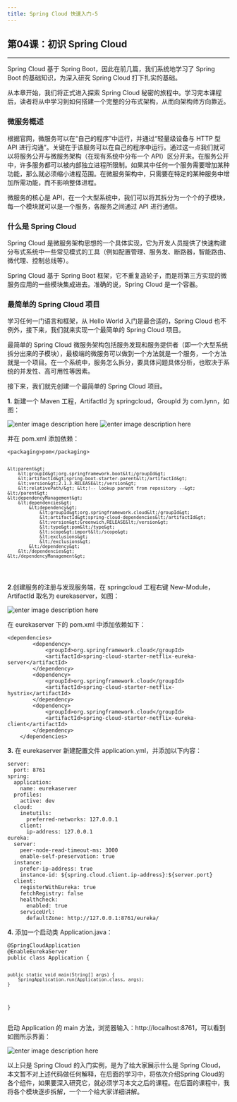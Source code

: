 ```yaml
---
title: Spring Cloud 快速入门-5
---
```

<article id="topicContainer" class="column_content"><h2 class="topic_title"></h2><div><h1 id="04springcloud">第04课：初识 Spring Cloud</h1>
<hr />
<p>Spring Cloud 基于 Spring Boot，因此在前几篇，我们系统地学习了 Spring Boot 的基础知识，为深入研究 Spring Cloud 打下扎实的基础。</p>
<p>从本章开始，我们将正式进入探索 Spring Cloud 秘密的旅程中。学习完本课程后，读者将从中学习到如何搭建一个完整的分布式架构，从而向架构师方向靠近。</p>
<h3 id="">微服务概述</h3>
<p>根据官网，微服务可以在“自己的程序”中运行，并通过“轻量级设备与 HTTP 型 API 进行沟通”。关键在于该服务可以在自己的程序中运行。通过这一点我们就可以将服务公开与微服务架构（在现有系统中分布一个 API）区分开来。在服务公开中，许多服务都可以被内部独立进程所限制。如果其中任何一个服务需要增加某种功能，那么就必须缩小进程范围。在微服务架构中，只需要在特定的某种服务中增加所需功能，而不影响整体进程。</p>
<p>微服务的核心是 API，在一个大型系统中，我们可以将其拆分为一个个的子模块，每一个模块就可以是一个服务，各服务之间通过 API 进行通信。</p>
<h3 id="springcloud">什么是 Spring Cloud</h3>
<p>Spring Cloud 是微服务架构思想的一个具体实现，它为开发人员提供了快速构建分布式系统中一些常见模式的工具（例如配置管理、服务发、断路器，智能路由、微代理、控制总线等）。</p>
<p>Spring Cloud 基于 Spring Boot 框架，它不重复造轮子，而是将第三方实现的微服务应用的一些模块集成进去。准确的说，Spring Cloud 是一个容器。</p>
<h3 id="springcloud-1">最简单的 Spring Cloud 项目</h3>
<p>学习任何一门语言和框架，从 Hello World 入门是最合适的，Spring Cloud 也不例外，接下来，我们就来实现一个最简单的 Spring Cloud 项目。</p>
<p>最简单的 Spring Cloud 微服务架构包括服务发现和服务提供者（即一个大型系统拆分出来的子模块），最极端的微服务可以做到一个方法就是一个服务，一个方法就是一个项目。在一个系统中，服务怎么拆分，要具体问题具体分析，也取决于系统的并发性、高可用性等因素。</p>
<p>接下来，我们就先创建一个最简单的 Spring Cloud 项目。</p>
<p><strong>1.</strong> 新建一个 Maven 工程，ArtifactId 为 springcloud，GroupId 为 com.lynn，如图：</p>
<p><img src="https://images.gitbook.cn/64b7cca0-494c-11e9-99d4-dfadbb5b8dbf" alt="enter image description here" />
<img src="https://images.gitbook.cn/689e2e90-494c-11e9-9f9a-07ff224f37b2" alt="enter image description here" /></p>
<p>并在 pom.xml 添加依赖：</p>
<pre><code>&lt;packaging&gt;pom&lt;/packaging&gt;

    &lt;parent&gt;
        &lt;groupId&gt;org.springframework.boot&lt;/groupId&gt;
        &lt;artifactId&gt;spring-boot-starter-parent&lt;/artifactId&gt;
        &lt;version&gt;2.1.3.RELEASE&lt;/version&gt;
        &lt;relativePath/&gt; &lt;!-- lookup parent from repository --&gt;
    &lt;/parent&gt;
    &lt;dependencyManagement&gt;
        &lt;dependencies&gt;
            &lt;dependency&gt;
                &lt;groupId&gt;org.springframework.cloud&lt;/groupId&gt;
                &lt;artifactId&gt;spring-cloud-dependencies&lt;/artifactId&gt;
                &lt;version&gt;Greenwich.RELEASE&lt;/version&gt;
                &lt;type&gt;pom&lt;/type&gt;
                &lt;scope&gt;import&lt;/scope&gt;
                &lt;exclusions&gt;
                &lt;/exclusions&gt;
            &lt;/dependency&gt;
        &lt;/dependencies&gt;
    &lt;/dependencyManagement&gt;
</code></pre>
<p><strong>2</strong>.创建服务的注册与发现服务端，在 springcloud 工程右键 New-Module，ArtifactId 取名为 eurekaserver，如图：</p>
<p><img src="https://images.gitbook.cn/ddf16e00-494c-11e9-99d4-dfadbb5b8dbf" alt="enter image description here" /></p>
<p>在 eurekaserver 下的 pom.xml 中添加依赖如下：</p>
<pre><code>&lt;dependencies&gt;
        &lt;dependency&gt;
            &lt;groupId&gt;org.springframework.cloud&lt;/groupId&gt;
            &lt;artifactId&gt;spring-cloud-starter-netflix-eureka-server&lt;/artifactId&gt;
        &lt;/dependency&gt;
        &lt;dependency&gt;
            &lt;groupId&gt;org.springframework.cloud&lt;/groupId&gt;
            &lt;artifactId&gt;spring-cloud-starter-netflix-hystrix&lt;/artifactId&gt;
        &lt;/dependency&gt;
        &lt;dependency&gt;
            &lt;groupId&gt;org.springframework.cloud&lt;/groupId&gt;
            &lt;artifactId&gt;spring-cloud-starter-netflix-eureka-client&lt;/artifactId&gt;
        &lt;/dependency&gt;
    &lt;/dependencies&gt;
</code></pre>
<p><strong>3.</strong> 在 eurekaserver 新建配置文件 application.yml，并添加以下内容：</p>
<pre><code class="yaml language-yaml">server:
  port: 8761
spring:
  application:
    name: eurekaserver
  profiles:
    active: dev
  cloud:
    inetutils:
      preferred-networks: 127.0.0.1
    client:
      ip-address: 127.0.0.1
eureka:
  server:
    peer-node-read-timeout-ms: 3000
    enable-self-preservation: true
  instance:
    prefer-ip-address: true
    instance-id: ${spring.cloud.client.ip-address}:${server.port}
  client:
    registerWithEureka: true
    fetchRegistry: false
    healthcheck:
      enabled: true
    serviceUrl:
      defaultZone: http://127.0.0.1:8761/eureka/
</code></pre>
<p><strong>4.</strong> 添加一个启动类 Application.java：</p>
<pre><code class="java language-java">@SpringCloudApplication
@EnableEurekaServer
public class Application {

    public static void main(String[] args) {
        SpringApplication.run(Application.class, args);
    }
}
</code></pre>
<p>启动 Application 的 main 方法，浏览器输入：http://localhost:8761，可以看到如图所示界面：</p>
<p><img src="https://images.gitbook.cn/b614e450-494e-11e9-9675-055a4c4b91fa" alt="enter image description here" /></p>
<p>以上只是 Spring Cloud 的入门实例，是为了给大家展示什么是 Spring Cloud，本文暂不对上述代码做任何解释，在后面的学习中，将依次介绍Spring Cloud的各个组件，如果要深入研究它，就必须学习本文之后的课程。在后面的课程中，我将各个模块逐步拆解，一个一个给大家详细讲解。</p></div></article>